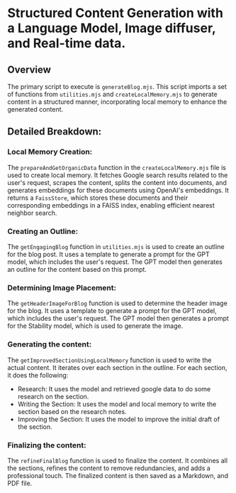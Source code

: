 # Structured Content Generation with a Language Model, Image diffuser, and Real-time data.

## Overview
The primary script to execute is `generateBlog.mjs`. This script imports a set of functions from `utilities.mjs` and `createLocalMemory.mjs` to generate content in a structured manner, incorporating local memory to enhance the generated content.

## Detailed Breakdown:

### Local Memory Creation:
The `prepareAndGetOrganicData` function in the `createLocalMemory.mjs` file is used to create local memory. It fetches Google search results related to the user's request, scrapes the content, splits the content into documents, and generates embeddings for these documents using OpenAI's embeddings. It returns a `FaissStore`, which stores these documents and their corresponding embeddings in a FAISS index, enabling efficient nearest neighbor search.

### Creating an Outline:
The `getEngagingBlog` function in `utilities.mjs` is used to create an outline for the blog post. It uses a template to generate a prompt for the GPT model, which includes the user's request. The GPT model then generates an outline for the content based on this prompt.

### Determining Image Placement:
The `getHeaderImageForBlog` function is used to determine the header image for the blog. It uses a template to generate a prompt for the GPT model, which includes the user's request. The GPT model then generates a prompt for the Stability model, which is used to generate the image.

### Generating the content:
The `getImprovedSectionUsingLocalMemory` function is used to write the actual content. It iterates over each section in the outline. For each section, it does the following:

- Research: It uses the model and retrieved google data to do some research on the section.
- Writing the Section: It uses the model and local memory to write the section based on the research notes.
- Improving the Section: It uses the model to improve the initial draft of the section.

### Finalizing the content:
The `refineFinalBlog` function is used to finalize the content. It combines all the sections, refines the content to remove redundancies, and adds a professional touch. The finalized content is then saved as a Markdown, and PDF file.


